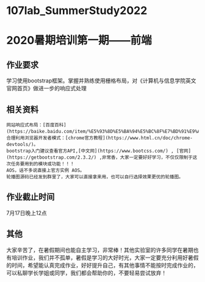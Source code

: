 # 107lab_SummerStudy2022
2020暑期培训第一期——前端
========
作业要求
--------
学习使用bootstrap框架。掌握并熟练使用栅格布局，对《计算机与信息学院英文官网首页》做进一步的响应式处理

相关资料
--------
    网站响应式布局：[百度百科](https://baike.baidu.com/item/%E5%93%8D%E5%BA%94%E5%BC%8F%E7%BD%91%E9%A1%B5%E8%AE%BE%E8%AE%A1)。
    合理利用浏览器开发者模式：[chrome官方教程](https://www.html.cn/doc/chrome-devtools/)。
    bootstrap入门建议查看官方API,[中文网](https://www.bootcss.com/) , [官网](https://getbootstrap.com/2.3.2/) ,非常香，大家一定要好好学习，不仅仅限制于这次任务要用到的模块或功能！！！
    AOS，话不多说直接上官方实例 AOS。
    轮播图源码已经发到群里了，大家可以直接拿来用，也可以自行选择效果更优的轮播图。

作业截止时间
------------
7月17日晚上12点

其他
----
大家辛苦了，在暑假期间也能自主学习，非常棒！其他实验室的许多同学在暑期也有培训作业，我们并不孤单，暑假是学习的大好时光，大家一定要充分利用好暑假的时间，希望能认真完成作业，好好提升自己，有其他事情不能按时完成作业的，可以私聊学长学姐或同学，我们都会帮助你的，不要轻易尝试放弃！
